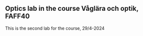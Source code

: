## Optics lab in the course Våglära och optik, FAFF40
This is the second lab for the course, 29/4-2024
